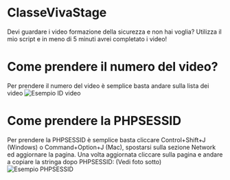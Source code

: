 # ClasseVivaStage
Devi guardare i video formazione della sicurezza e non hai voglia? Utilizza il mio script e in meno di 5 minuti avrei completato i video!
# Come prendere il numero del video?
Per prendere il numero del video è semplice basta  andare sulla lista dei video 
![Esempio ID video](https://i.ibb.co/nQnhDm4/screen.png)
# Come prendere la PHPSESSID
Per prendere la PHPSESSID è semplice basta cliccare Control+Shift+J (Windows) o Command+Option+J (Mac), spostarsi sulla sezione Network ed aggiornare la pagina. Una volta aggiornata cliccare sulla pagina e andare a copiare la stringa dopo PHPSESSID: (Vedi foto sotto)
![Esempio PHPSESSID](https://i.ibb.co/1vLPS7j/download.png)
